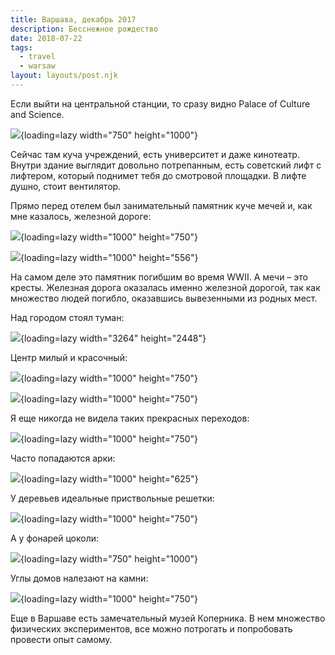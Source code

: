 ```yaml
---
title: Варшава, декабрь 2017
description: Бесснежное рождество
date: 2018-07-22
tags:
  - travel
  - warsaw
layout: layouts/post.njk
---
```

Если выйти на центральной станции, то сразу видно Palace of Culture and Science.

![](./images/IMG_8513.jpg){loading=lazy width="750" height="1000"}

Сейчас там куча учреждений, есть университет и даже кинотеатр. Внутри здание выглядит довольно потрепанным, есть советский лифт с лифтером, который поднимет тебя до смотровой площадки. В лифте душно, стоит вентилятор.

Прямо перед отелем был занимательный памятник куче мечей и, как мне казалось, железной дороге:

![](./images/IMG_8523.jpg){loading=lazy width="1000" height="750"}

![](./images/IMG_8527.jpg){loading=lazy width="1000" height="556"}

На самом деле это памятник погибшим во время WWII. А мечи – это кресты. Железная дорога оказалась именно железной дорогой, так как множество людей погибло, оказавшись вывезенными из родных мест.

Над городом стоял туман:

![](./images/IMG_8709.jpg){loading=lazy width="3264" height="2448"}

Центр милый и красочный:

![](./images/IMG_8683.jpg){loading=lazy width="1000" height="750"}

![](./images/IMG_8577.jpg){loading=lazy width="1000" height="750"}

Я еще никогда не видела таких прекрасных переходов:

![](./images/IMG_8671.jpg){loading=lazy width="1000" height="750"}

Часто попадаются арки:

![](./images/IMG_8626.jpg){loading=lazy width="1000" height="625"}

У деревьев идеальные приствольные решетки:

![](./images/IMG_8646.jpg){loading=lazy width="1000" height="750"}

А у фонарей цоколи:

![](./images/IMG_8783.jpg){loading=lazy width="750" height="1000"}

Углы домов налезают на камни:

![](./images/IMG_8539.jpg){loading=lazy width="1000" height="750"}

Еще в Варшаве есть замечательный музей Коперника. В нем множество физических экспериментов, все можно потрогать и попробовать провести опыт самому.
